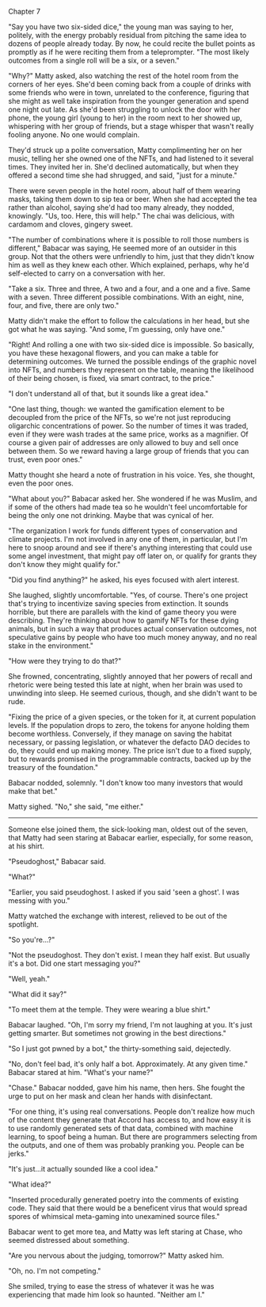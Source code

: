 Chapter 7

"Say you have two six-sided dice," the young man was saying to her, politely, with the energy probably residual from pitching the same idea to dozens of people already today. By now, he could recite the bullet points as promptly as if he were reciting them from a teleprompter. "The most likely outcomes from a single roll will be a six, or a seven."

"Why?" Matty asked, also watching the rest of the hotel room from the corners of her eyes. She'd been coming back from a couple of drinks with some friends who were in town, unrelated to the conference, figuring that she might as well take inspiration from the younger generation and spend one night out late. As she'd been struggling to unlock the door with her phone, the young girl (young to her) in the room next to her showed up, whispering with her group of friends, but a stage whisper that wasn't really fooling anyone. No one would complain.

They'd struck up a polite conversation, Matty complimenting her on her music, telling her she owned one of the NFTs, and had listened to it several times. They invited her in. She'd declined automatically, but when they offered a second time she had shrugged, and said, "just for a minute."

There were seven people in the hotel room, about half of them wearing masks, taking them down to sip tea or beer. When she had accepted the tea rather than alcohol, saying she'd had too many already, they nodded, knowingly. "Us, too. Here, this will help." The chai was delicious, with cardamom and cloves, gingery sweet.

"The number of combinations where it is possible to roll those numbers is different," Babacar was saying, He seemed more of an outsider in this group. Not that the others were unfriendly to him, just that they didn't know him as well as they knew each other. Which explained, perhaps, why he'd self-elected to carry on a conversation with her.

"Take a six. Three and three, A two and a four, and a one and a five. Same with a seven. Three different possible combinations. With an eight, nine, four, and five, there are only two."

Matty didn't make the effort to follow the calculations in her head, but she got what he was saying. "And some, I'm guessing, only have one."

"Right! And rolling a one with two six-sided dice is impossible. So basically, you have these hexagonal flowers, and you can make a table for determining outcomes. We turned the possible endings of the graphic novel into NFTs, and numbers they represent on the table, meaning the likelihood of their being chosen, is fixed, via smart contract, to the price."

"I don't understand all of that, but it sounds like a great idea."

"One last thing, though: we wanted the gamification element to be decoupled from the price of the NFTs, so we're not just reproducing oligarchic concentrations of power. So the number of times it was traded, even if they were wash trades at the same price, works as a magnifier. Of course a given pair of addresses are only allowed to buy and sell once between them. So we reward having a large group of friends that you can trust, even poor ones."

Matty thought she heard a note of frustration in his voice. Yes, she thought, even the poor ones.

"What about you?" Babacar asked her. She wondered if he was Muslim, and if some of the others had made tea so he wouldn't feel uncomfortable for being the only one not drinking. Maybe that was cynical of her.

"The organization I work for funds different types of conservation and climate projects. I'm not involved in any one of them, in particular, but I'm here to snoop around and see if there's anything interesting that could use some angel investment, that might pay off later on, or qualify for grants they don't know they might qualify for."

"Did you find anything?" he asked, his eyes focused with alert interest.

She laughed, slightly uncomfortable. "Yes, of course. There's one project that's trying to incentivize saving species from extinction. It sounds horrible, but there are parallels with the kind of game theory you were describing. They're thinking about how to gamify NFTs for these dying animals, but in such a way that produces actual conservation outcomes, not speculative gains by people who have too much money anyway, and no real stake in the environment."

"How were they trying to do that?"

She frowned, concentrating, slightly annoyed that her powers of recall and rhetoric were being tested this late at night, when her brain was used to unwinding into sleep. He seemed curious, though, and she didn't want to be rude.

"Fixing the price of a given species, or the token for it, at current population levels. If the population drops to zero, the tokens for anyone holding them become worthless. Conversely, if they manage on saving the habitat necessary, or passing legislation, or whatever the defacto DAO decides to do, they could end up making money. The price isn't due to a fixed supply, but to rewards promised in the programmable contracts, backed up by the treasury of the foundation."

Babacar nodded, solemnly. "I don't know too many investors that would make that bet."

Matty sighed. "No," she said, "me either."

___

Someone else joined them, the sick-looking man, oldest out of the seven, that Matty had seen staring at Babacar earlier, especially, for some reason, at his shirt.

"Pseudoghost," Babacar said.

"What?"

"Earlier, you said pseudoghost. I asked if you said 'seen a ghost'. I was messing with you."

Matty watched the exchange with interest, relieved to be out of the spotlight.

"So you're...?"

"Not the pseudoghost. They don't exist. I mean they half exist. But usually it's a bot. Did one start messaging you?"

"Well, yeah."

"What did it say?"

"To meet them at the temple. They were wearing a blue shirt."

Babacar laughed. "Oh, I'm sorry my friend, I'm not laughing at you. It's just getting smarter. But sometimes not growing in the best directions."

"So I just got pwned by a bot," the thirty-something said, dejectedly.

"No, don't feel bad, it's only half a bot. Approximately. At any given time." Babacar stared at him. "What's your name?"

"Chase." Babacar nodded, gave him his name, then hers. She fought the urge to put on her mask and clean her hands with disinfectant.

"For one thing, it's using real conversations. People don't realize how much of the content they generate that Accord has access to, and how easy it is to use randomly generated sets of that data, combined with machine learning, to spoof being a human. But there are programmers selecting from the outputs, and one of them was probably pranking you. People can be jerks."

"It's just...it actually sounded like a cool idea."

"What idea?"

"Inserted procedurally generated poetry into the comments of existing code. They said that there would be a beneficent virus that would spread spores of whimsical meta-gaming into unexamined source files."

Babacar went to get more tea, and Matty was left staring at Chase, who seemed distressed about something.

"Are you nervous about the judging, tomorrow?" Matty asked him.

"Oh, no. I'm not competing."

She smiled, trying to ease the stress of whatever it was he was experiencing that made him look so haunted. "Neither am I."
